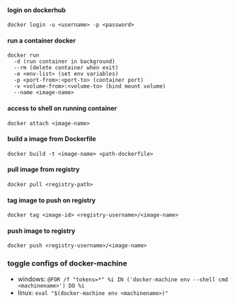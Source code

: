 #### login on dockerhub
`docker login -u <username> -p <password>`

#### run a container docker
```
docker run
  -d (run container in background)
  --rm (delete container when exit)
  -e <env-list> (set env variables)
  -p <port-from>:<port-to> (container port)
  -v <volume-from>:<volume-to> (bind mount volume)
  --name <image-name>
```
#### access to shell on running container
`docker attach <image-name>`

#### build a image from Dockerfile
`docker build -t <image-name> <path-dockerfile>`

#### pull image from registry
`docker pull <registry-path>`

#### tag image to push on registry
`docker tag <image-id> <registry-username>/<image-name>`

#### push image to registry
`docker push <registry-username>/<image-name>`

### toggle configs of docker-machine
- windows: `@FOR /f "tokens=*" %i IN ('docker-machine env --shell cmd <machinename>') DO %i`
- linux: `eval "$(docker-machine env <machinename>)"`
